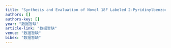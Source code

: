 ```yaml
---
title: "Synthesis and Evaluation of Novel 18F Labeled 2-Pyridinylbenzoxazole and 2-Pyridinylbenzothiazole Derivatives as Ligands for Positron Emission Tomography …"
authors: []
authors-key: []
year: "数据暂缺"
article-link: "数据暂缺"
venue: "数据暂缺"
bibex: "数据暂缺"
---
```

